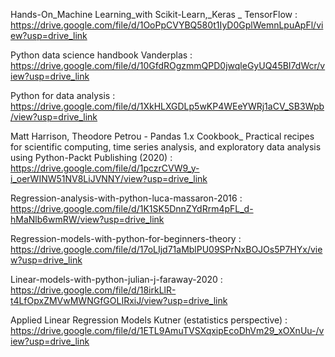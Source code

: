 Hands-On_Machine Learning_with Scikit-Learn,_Keras _ TensorFlow : https://drive.google.com/file/d/1OoPpCVYBQ580t1IyD0GplWemnLpuApFl/view?usp=drive_link


Python data science handbook Vanderplas : https://drive.google.com/file/d/10GfdROgzmmQPD0jwqleGyUQ45BI7dWcr/view?usp=drive_link


Python for data analysis : https://drive.google.com/file/d/1XkHLXGDLp5wKP4WEeYWRj1aCV_SB3Wpb/view?usp=drive_link


Matt Harrison, Theodore Petrou - Pandas 1.x Cookbook_ Practical recipes for scientific computing, time series analysis, and exploratory data analysis using Python-Packt Publishing (2020) : https://drive.google.com/file/d/1pczrCVW9_y-i_oerWINW51NV8LiJVNNY/view?usp=drive_link


Regression-analysis-with-python-luca-massaron-2016 : https://drive.google.com/file/d/1K1SK5DnnZYdRrm4pFL_d-hMaNlb6wmRW/view?usp=drive_link


Regression-models-with-python-for-beginners-theory : https://drive.google.com/file/d/17oLIjd71aMblPU09SPrNxBOJOs5P7HYx/view?usp=drive_link


Linear-models-with-python-julian-j-faraway-2020 : https://drive.google.com/file/d/18irkLlR-t4LfOpxZMVwMWNGfGOLIRxiJ/view?usp=drive_link


Applied Linear Regression Models Kutner (estatistics perspective) : https://drive.google.com/file/d/1ETL9AmuTVSXqxipEcoDhVm29_xOXnUu-/view?usp=drive_link


